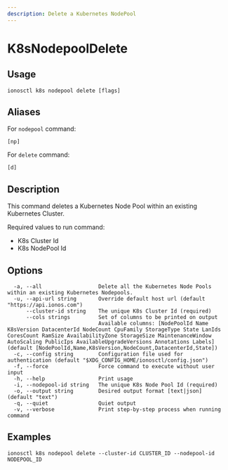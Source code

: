 ```yaml
---
description: Delete a Kubernetes NodePool
---
```


# K8sNodepoolDelete

## Usage

```text
ionosctl k8s nodepool delete [flags]
```

## Aliases

For `nodepool` command:

```text
[np]
```

For `delete` command:

```text
[d]
```

## Description

This command deletes a Kubernetes Node Pool within an existing Kubernetes Cluster.

Required values to run command:

* K8s Cluster Id
* K8s NodePool Id

## Options

```text
  -a, --all                  Delete all the Kubernetes Node Pools within an existing Kubernetes Nodepools.
  -u, --api-url string       Override default host url (default "https://api.ionos.com")
      --cluster-id string    The unique K8s Cluster Id (required)
      --cols strings         Set of columns to be printed on output 
                             Available columns: [NodePoolId Name K8sVersion DatacenterId NodeCount CpuFamily StorageType State LanIds CoresCount RamSize AvailabilityZone StorageSize MaintenanceWindow AutoScaling PublicIps AvailableUpgradeVersions Annotations Labels] (default [NodePoolId,Name,K8sVersion,NodeCount,DatacenterId,State])
  -c, --config string        Configuration file used for authentication (default "$XDG_CONFIG_HOME/ionosctl/config.json")
  -f, --force                Force command to execute without user input
  -h, --help                 Print usage
  -i, --nodepool-id string   The unique K8s Node Pool Id (required)
  -o, --output string        Desired output format [text|json] (default "text")
  -q, --quiet                Quiet output
  -v, --verbose              Print step-by-step process when running command
```

## Examples

```text
ionosctl k8s nodepool delete --cluster-id CLUSTER_ID --nodepool-id NODEPOOL_ID
```

